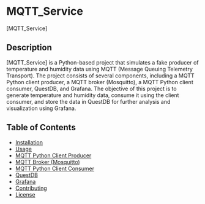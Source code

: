 # MQTT_Service

[MQTT_Service]

## Description

[MQTT_Service] is a Python-based project that simulates a fake producer of temperature and humidity data using MQTT (Message Queuing Telemetry Transport). The project consists of several components, including a MQTT Python client producer, a MQTT broker (Mosquitto), a MQTT Python client consumer, QuestDB, and Grafana. The objective of this project is to generate temperature and humidity data, consume it using the client consumer, and store the data in QuestDB for further analysis and visualization using Grafana.

## Table of Contents

- [Installation](#installation)
- [Usage](#usage)
- [MQTT Python Client Producer](#mqtt-python-client-producer)
- [MQTT Broker (Mosquitto)](#mqtt-broker-mosquitto)
- [MQTT Python Client Consumer](#mqtt-python-client-consumer)
- [QuestDB](#questdb)
- [Grafana](#grafana)
- [Contributing](#contributing)
- [License](#license)



